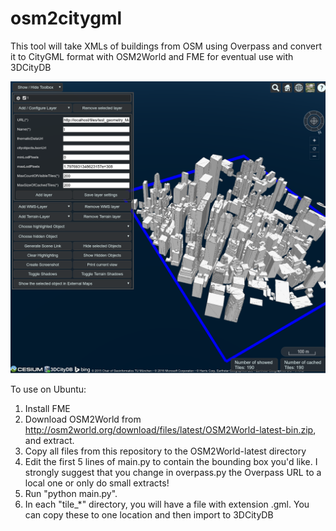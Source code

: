 # osm2citygml
This tool will take XMLs of buildings from OSM using Overpass and convert it to CityGML format with OSM2World and FME for eventual use with 3DCityDB

![Screenshot](screenshot-cesium.png "Screenshot")

To use on Ubuntu:

1. Install FME
2. Download OSM2World from http://osm2world.org/download/files/latest/OSM2World-latest-bin.zip, and extract.
3. Copy all files from this repository to the OSM2World-latest directory
4. Edit the first 5 lines of main.py to contain the bounding box you'd like. I strongly suggest that you change in overpass.py the Overpass URL to a local one or only do small extracts! 
5. Run "python main.py".
5. In each "tile_*" directory, you will have a file with extension .gml. You can copy these to one location and then import to 3DCityDB
